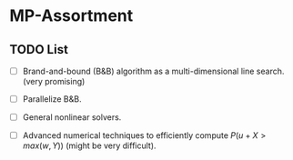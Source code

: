 # MP-Assortment

## TODO List

- [ ] Brand-and-bound (B&B) algorithm as a multi-dimensional line search. (very promising)
- [ ] Parallelize B&B.
- [ ] General nonlinear solvers.
- [ ] Advanced numerical techniques to efficiently compute $P(u+X>max(w,Y))$ (might be very difficult).
 
